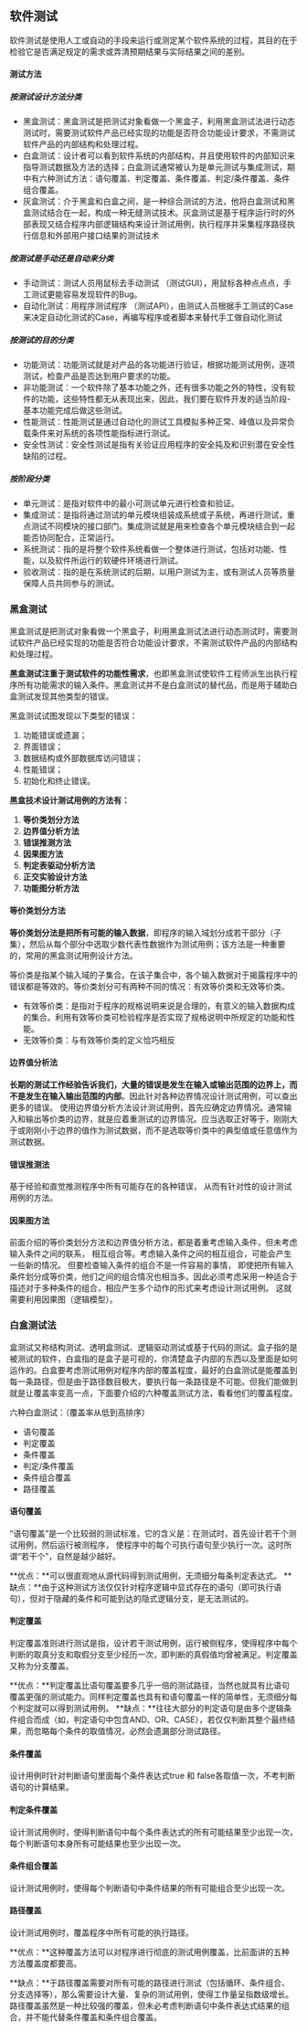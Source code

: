 ## 软件测试

软件测试是使用人工或自动的手段来运行或测定某个软件系统的过程，其目的在于检验它是否满足规定的需求或弄清预期结果与实际结果之间的差别。

#### 测试方法

##### 按测试设计方法分类

- 黑盒测试：黑盒测试是把测试对象看做一个黑盒子，利用黑盒测试法进行动态测试时，需要测试软件产品已经实现的功能是否符合功能设计要求，不需测试软件产品的内部结构和处理过程。
- 白盒测试：设计者可以看到软件系统的内部结构，并且使用软件的内部知识来指导测试数据及方法的选择；白盒测试通常被认为是单元测试与集成测试，期中有六种测试方法：语句覆盖、判定覆盖、条件覆盖、判定/条件覆盖、条件组合覆盖。
- 灰盒测试：介于黑盒和白盒之间，是一种综合测试的方法，他将白盒测试和黑盒测试结合在一起，构成一种无缝测试技术。灰盒测试是基于程序运行时的外部表现又结合程序内部逻辑结构来设计测试用例，执行程序并采集程序路径执行信息和外部用户接口结果的测试技术

##### 按测试是手动还是自动来分类

- 手动测试：测试人员用鼠标去手动测试 （测试GUI），用鼠标各种点点点，手工测试更能容易发现软件的Bug。
- 自动化测试：用程序测试程序 （测试API），由测试人员根据手工测试的Case来决定自动化测试的Case，再编写程序或者脚本来替代手工做自动化测试

#####  按测试的目的分类

- 功能测试：功能测试就是对产品的各功能进行验证，根据功能测试用例，逐项测试，检查产品是否达到用户要求的功能。
- 非功能测试：一个软件除了基本功能之外，还有很多功能之外的特性，没有软件的功能，这些特性都无从表现出来，因此，我们要在软件开发的适当阶段-基本功能完成后做这些测试。
- 性能测试：性能测试是通过自动化的测试工具模拟多种正常、峰值以及异常负载条件来对系统的各项性能指标进行测试。
- 安全性测试：安全性测试是指有关验证应用程序的安全扽及和识别潜在安全性缺陷的过程。

##### 按阶段分类

- 单元测试：是指对软件中的最小可测试单元进行检查和验证。
- 集成测试：是指将通过测试的单元模块组装成系统或子系统，再进行测试，重点测试不同模块的接口部门。集成测试就是用来检查各个单元模块结合到一起能否协同配合，正常运行。
- 系统测试：指的是将整个软件系统看做一个整体进行测试，包括对功能、性能，以及软件所运行的软硬件环境进行测试。
- 验收测试：指的是在系统测试的后期，以用户测试为主，或有测试人员等质量保障人员共同参与的测试。



### 黑盒测试

黑盒测试是把测试对象看做一个黑盒子，利用黑盒测试法进行动态测试时，需要测试软件产品已经实现的功能是否符合功能设计要求，不需测试软件产品的内部结构和处理过程。

**黑盒测试注重于测试软件的功能性需求**，也即黑盒测试使软件工程师派生出执行程序所有功能需求的输入条件。黑盒测试并不是白盒测试的替代品，而是用于辅助白盒测试发现其他类型的错误。

黑盒测试试图发现以下类型的错误：

1. 功能错误或遗漏；
2. 界面错误；
3. 数据结构或外部数据库访问错误；
4. 性能错误；
5. 初始化和终止错误。

**黑盒技术设计测试用例的方法有：**

1. **等价类划分方法**
2. **边界值分析方法**
3. **错误推测方法**
4. **因果图方法**
5. **判定表驱动分析方法**
6. **正交实验设计方法**
7. **功能图分析方法**

#### 等价类划分方法

**等价类划分法是把所有可能的输入数据**，即程序的输入域划分成若干部分（子集），然后从每个部分中选取少数代表性数据作为测试用例；该方法是一种重要的，常用的黑盒测试用例设计方法。

等价类是指某个输入域的子集合。在该子集合中，各个输入数据对于揭露程序中的错误都是等效的。等价类划分可有两种不同的情况：有效等价类和无效等价类。

- 有效等价类：是指对于程序的规格说明来说是合理的，有意义的输入数据构成的集合。利用有效等价类可检验程序是否实现了规格说明中所规定的功能和性能。
- 无效等价类：与有效等价类的定义恰巧相反

#### 边界值分析法

**长期的测试工作经验告诉我们，大量的错误是发生在输入或输出范围的边界上，而不是发生在输入输出范围的内部**。因此针对各种边界情况设计测试用例，可以查出更多的错误。
使用边界值分析方法设计测试用例，首先应确定边界情况。通常输入和输出等价类的边界，就是应着重测试的边界情况。应当选取正好等于，刚刚大于或刚刚小于边界的值作为测试数据，而不是选取等价类中的典型值或任意值作为测试数据。

#### 错误推测法

基于经验和直觉推测程序中所有可能存在的各种错误， 从而有针对性的设计测试用例的方法。

#### 因果图方法

前面介绍的等价类划分方法和边界值分析方法，都是着重考虑输入条件，但未考虑输入条件之间的联系， 相互组合等。考虑输入条件之间的相互组合，可能会产生一些新的情况。 但要检查输入条件的组合不是一件容易的事情， 即使把所有输入条件划分成等价类，他们之间的组合情况也相当多。因此必须考虑采用一种适合于描述对于多种条件的组合，相应产生多个动作的形式来考虑设计测试用例。 这就需要利用因果图（逻辑模型）。



### 白盒测试法

盒测试又称结构测试、透明盒测试、逻辑驱动测试或基于代码的测试。盒子指的是被测试的软件，白盒指的是盒子是可视的，你清楚盒子内部的东西以及里面是如何运作的。白盒要考虑测试用例对程序内部的覆盖程度，最好的白盒测试是能覆盖到每一条路径，但是由于路径数目极大，要执行每一条路径是不可能。但我们能做到就是让覆盖率变高一点，下面要介绍的六种覆盖测试方法，看看他们的覆盖程度。

六种白盒测试：（覆盖率从低到高排序）

- 语句覆盖
- 判定覆盖
- 条件覆盖
- 判定/条件覆盖
- 条件组合覆盖
- 路径覆盖

#### 语句覆盖

“语句覆盖”是一个比较弱的测试标准，它的含义是：在测试时，首先设计若干个测试用例，然后运行被测程序， 使程序中的每个可执行语句至少执行一次。这时所谓“若干个”，自然是越少越好。

**优点：**可以很直观地从源代码得到测试用例，无须细分每条判定表达式。
**缺点：**由于这种测试方法仅仅针对程序逻辑中显式存在的语句（即可执行语句），但对于隐藏的条件和可能到达的隐式逻辑分支，是无法测试的。



#### 判定覆盖

判定覆盖准则进行测试是指，设计若干测试用例，运行被侧程序，使得程序中每个判断的取真分支和取假分支至少经历一次，即判断的真假值均曾被满足。判定覆盖又称为分支覆盖。

**优点：**判定覆盖比语句覆盖要多几乎一倍的测试路径，当然也就具有比语句覆盖更强的测试能力。同样判定覆盖也具有和语句覆盖一样的简单性，无须细分每个判定就可以得到测试用例。
**缺点：**往往大部分的判定语句是由多个逻辑条件组合而成（如，判定语句中包含AND、OR、CASE），若仅仅判断其整个最终结果，而忽略每个条件的取值情况，必然会遗漏部分测试路径。



#### 条件覆盖

设计用例时针对判断语句里面每个条件表达式true 和 false各取值一次，不考判断语句的计算结果。

#### 判定条件覆盖

设计测试用例时，使得判断语句中每个条件表达式的所有可能结果至少出现一次，每个判断语句本身所有可能结果也至少出现一次。

#### 条件组合覆盖

设计测试用例时，使得每个判断语句中条件结果的所有可能组合至少出现一次。

#### 路径覆盖

设计测试用例时，覆盖程序中所有可能的执行路径。

**优点：**这种覆盖方法可以对程序进行彻底的测试用例覆盖，比前面讲的五种方法覆盖度都要高。

**缺点：**于路径覆盖需要对所有可能的路径进行测试（包括循环、条件组合、分支选择等），那么需要设计大量、复杂的测试用例，使得工作量呈指数级增长。路径覆盖虽然是一种比较强的覆盖，但未必考虑判断语句中条件表达式结果的组合，并不能代替条件覆盖和条件组合覆盖。

















